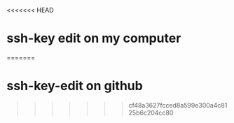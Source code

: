 <<<<<<< HEAD
# ssh-key edit on my computer
=======
# ssh-key-edit on github
>>>>>>> cf48a3627fcced8a599e300a4c8125b6c204cc80
